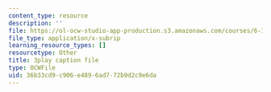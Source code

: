 ```yaml
---
content_type: resource
description: ''
file: https://ol-ocw-studio-app-production.s3.amazonaws.com/courses/6-189-multicore-programming-primer-january-iap-2007/36b33cd9c906e4896ad772b9d2c9e6da_vhIwuNJzVG4.srt
file_type: application/x-subrip
learning_resource_types: []
resourcetype: Other
title: 3play caption file
type: OCWFile
uid: 36b33cd9-c906-e489-6ad7-72b9d2c9e6da
---
```

